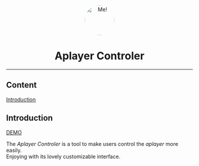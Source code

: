 <div align="center">
<a href="http://mashirosorata.vicp.io">
<img src="http://oty1v077k.bkt.clouddn.com/mashirosorata.jpg" alt="Me!" style="height:80px;border-radius:80px;">
</a>
</div>

<div align="center"><h1>Aplayer Controler</h1></div>

---

## Content
[Introduction](#u1)

<h2 id="u1">Introduction</h2>

[DEMO](http://mashirosorata.vicp.io/others/Aplayer-Controler-demo/index.html)

The *Aplayer Controler* is a tool to make users control the *aplayer* more easily. <br>Enjoying with its lovely customizable interface.
